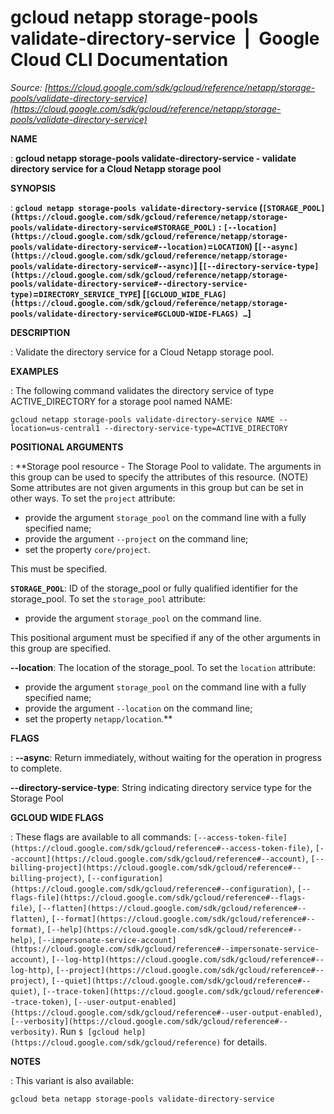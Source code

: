 # gcloud netapp storage-pools validate-directory-service  |  Google Cloud CLI Documentation

*Source: [https://cloud.google.com/sdk/gcloud/reference/netapp/storage-pools/validate-directory-service](https://cloud.google.com/sdk/gcloud/reference/netapp/storage-pools/validate-directory-service)*

**NAME**

: **gcloud netapp storage-pools validate-directory-service - validate directory service for a Cloud Netapp storage pool**

**SYNOPSIS**

: **`gcloud netapp storage-pools validate-directory-service` (`[STORAGE_POOL](https://cloud.google.com/sdk/gcloud/reference/netapp/storage-pools/validate-directory-service#STORAGE_POOL)` : `[--location](https://cloud.google.com/sdk/gcloud/reference/netapp/storage-pools/validate-directory-service#--location)`=`LOCATION`) [`[--async](https://cloud.google.com/sdk/gcloud/reference/netapp/storage-pools/validate-directory-service#--async)`] [`[--directory-service-type](https://cloud.google.com/sdk/gcloud/reference/netapp/storage-pools/validate-directory-service#--directory-service-type)`=`DIRECTORY_SERVICE_TYPE`] [`[GCLOUD_WIDE_FLAG](https://cloud.google.com/sdk/gcloud/reference/netapp/storage-pools/validate-directory-service#GCLOUD-WIDE-FLAGS) …`]**

**DESCRIPTION**

: Validate the directory service for a Cloud Netapp storage pool.

**EXAMPLES**

: The following command validates the directory service of type ACTIVE_DIRECTORY
for a storage pool named NAME:

```
gcloud netapp storage-pools validate-directory-service NAME --location=us-central1 --directory-service-type=ACTIVE_DIRECTORY
```

**POSITIONAL ARGUMENTS**

: **Storage pool resource - The Storage Pool to validate. The arguments in this
group can be used to specify the attributes of this resource. (NOTE) Some
attributes are not given arguments in this group but can be set in other ways.
To set the `project` attribute:

- provide the argument `storage_pool` on the command line with a fully
specified name;
- provide the argument `--project` on the command line;
- set the property `core/project`.

This must be specified.

**`STORAGE_POOL`**:
ID of the storage_pool or fully qualified identifier for the storage_pool.
To set the `storage_pool` attribute:

- provide the argument `storage_pool` on the command line.

This positional argument must be specified if any of the other arguments in this
group are specified.

**--location**:
The location of the storage_pool.
To set the `location` attribute:

- provide the argument `storage_pool` on the command line with a fully
specified name;
- provide the argument `--location` on the command line;
- set the property `netapp/location`.**

**FLAGS**

: **--async**:
Return immediately, without waiting for the operation in progress to complete.

**--directory-service-type**:
String indicating directory service type for the Storage Pool

**GCLOUD WIDE FLAGS**

: These flags are available to all commands: `[--access-token-file](https://cloud.google.com/sdk/gcloud/reference#--access-token-file)`,
`[--account](https://cloud.google.com/sdk/gcloud/reference#--account)`, `[--billing-project](https://cloud.google.com/sdk/gcloud/reference#--billing-project)`,
`[--configuration](https://cloud.google.com/sdk/gcloud/reference#--configuration)`,
`[--flags-file](https://cloud.google.com/sdk/gcloud/reference#--flags-file)`,
`[--flatten](https://cloud.google.com/sdk/gcloud/reference#--flatten)`, `[--format](https://cloud.google.com/sdk/gcloud/reference#--format)`, `[--help](https://cloud.google.com/sdk/gcloud/reference#--help)`, `[--impersonate-service-account](https://cloud.google.com/sdk/gcloud/reference#--impersonate-service-account)`,
`[--log-http](https://cloud.google.com/sdk/gcloud/reference#--log-http)`,
`[--project](https://cloud.google.com/sdk/gcloud/reference#--project)`, `[--quiet](https://cloud.google.com/sdk/gcloud/reference#--quiet)`, `[--trace-token](https://cloud.google.com/sdk/gcloud/reference#--trace-token)`, `[--user-output-enabled](https://cloud.google.com/sdk/gcloud/reference#--user-output-enabled)`,
`[--verbosity](https://cloud.google.com/sdk/gcloud/reference#--verbosity)`.
Run `$ [gcloud help](https://cloud.google.com/sdk/gcloud/reference)` for details.

**NOTES**

: This variant is also available:

```
gcloud beta netapp storage-pools validate-directory-service
```